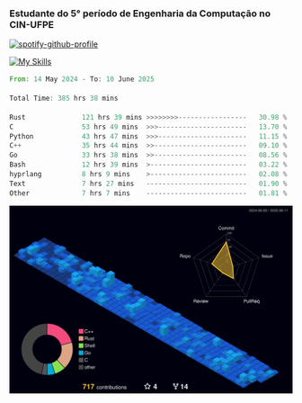 
### Estudante do 5° período de Engenharia da Computação no CIN-UFPE

[![spotify-github-profile](https://spotify-github-profile.kittinanx.com/api/view?uid=21nggge2ld354asa4l3xoze2q&cover_image=true&theme=novatorem&show_offline=false&background_color=000000&interchange=true&bar_color=53b14f&bar_color_cover=true)](https://github.com/kittinan/spotify-github-profile)


[![My Skills](https://skillicons.dev/icons?i=c,cpp,rust,py,java,neovim&theme=dark)](https://skillicons.dev)

<!--START_SECTION:waka-->

```rust
From: 14 May 2024 - To: 10 June 2025

Total Time: 385 hrs 38 mins

Rust              121 hrs 39 mins >>>>>>>>-----------------   30.98 %
C                 53 hrs 49 mins  >>>----------------------   13.70 %
Python            43 hrs 47 mins  >>>----------------------   11.15 %
C++               35 hrs 44 mins  >>-----------------------   09.10 %
Go                33 hrs 38 mins  >>-----------------------   08.56 %
Bash              12 hrs 39 mins  >------------------------   03.22 %
hyprlang          8 hrs 9 mins    >------------------------   02.08 %
Text              7 hrs 27 mins   -------------------------   01.90 %
Other             7 hrs 7 mins    -------------------------   01.81 %
```

<!--END_SECTION:waka-->

![](./profile-3d-contrib/profile-night-view.svg)
